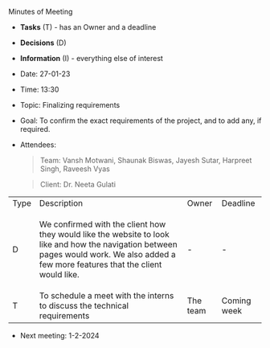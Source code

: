 <span id="anchor"></span>Minutes of Meeting

- **Tasks** (T) - has an Owner and a deadline

- **Decisions** (D)

- **Information** (I) - everything else of interest

- Date: 27-01-23

- Time: 13:30

- Topic: Finalizing requirements

- Goal: To confirm the exact requirements of the project, and to add any, if required.

- Attendees:

  > Team: Vansh Motwani, Shaunak Biswas, Jayesh Sutar, Harpreet Singh,
  > Raveesh Vyas


  > Client: Dr. Neeta Gulati


<table>
<tbody>
<tr class="odd">
<td>Type</td>
<td>Description</td>
<td>Owner</td>
<td>Deadline</td>
</tr>
<tr class="even">
<td>D</td>
<td>
<p> We confirmed with the client how they would like the website to look like and how the navigation between pages would work. We also added a few more features that the client would like. </p>
</td>
<td>-</td>
<td>-</td>
</tr>
<tr class="odd">
<td>T</td>
<td>To schedule a meet with the interns to discuss the technical requirements</td>
<td>The team</td>
<td>Coming week</td>
</tr>
</tbody>
</table>




- Next meeting: 1-2-2024


